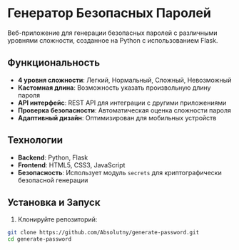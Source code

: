 # Генератор Безопасных Паролей

Веб-приложение для генерации безопасных паролей с различными уровнями сложности, созданное на Python с использованием Flask.

## Функциональность

- **4 уровня сложности**: Легкий, Нормальный, Сложный, Невозможный
- **Кастомная длина**: Возможность указать произвольную длину пароля
- **API интерфейс**: REST API для интеграции с другими приложениями
- **Проверка безопасности**: Автоматическая оценка сложности пароля
- **Адаптивный дизайн**: Оптимизирован для мобильных устройств

## Технологии

- **Backend**: Python, Flask
- **Frontend**: HTML5, CSS3, JavaScript
- **Безопасность**: Использует модуль `secrets` для криптографически безопасной генерации

## Установка и Запуск

1. Клонируйте репозиторий:
```bash
git clone https://github.com/Absolutny/generate-password.git
cd generate-password
